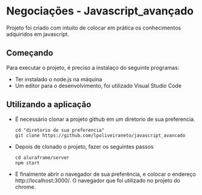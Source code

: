 # Negociações - Javascript_avançado
Projeto foi criado com intuito de colocar em prática os conhecimentos adquiridos em javascript. 

## Começando
Para executar o projeto, é preciso a instalaço do seguinte programas: 
- Ter instalado o node.js na máquina 
- Um editor para o desenvolvimento, foi utilizado Visual Studio Code

## Utilizando a aplicação
- É necessário clonar a projeto github em um diretorio de sua preferencia. 
  ```shell
  cd "diretorio de sua preferencia"
  git clone https://github.com/lpoliveiraneto/javascript_avancado
  ```
 - Depois de clonado o projeto, fazer os seguintes passos
    ```shell
    cd aluraframe/server
    npm start
    ```
  - E finalmente abrir o navegador de sua preferência, e colocar o endereço http://localhost:3000/. 
  O navegador que foi utilizado no projeto do chrome.
